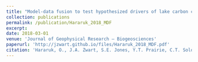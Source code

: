 ```yaml
---
title: "Model-data fusion to test hypothesized drivers of lake carbon cycling reveals importance of physical controls"
collection: publications
permalink: /publication/Hararuk_2018_MDF
excerpt:
date: 2018-03-01
venue: 'Journal of Geophysical Research – Biogeosciences'
paperurl: 'http://jzwart.github.io/files/Hararuk_2018_MDF.pdf'
citation: 'Hararuk, O., J.A. Zwart, S.E. Jones, Y.T. Prairie, C.T. Solomon. 2018. Model-data fusion to test hypothesized drivers of lake carbon cycling reveals importance of physical controls. Journal of Geophysical Research – Biogeosciences 123: 1130-1142 '
---
```

